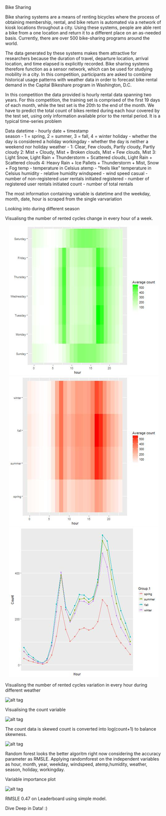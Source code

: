 Bike Sharing 

Bike sharing systems are a means of renting bicycles where the process of obtaining membership, rental, and bike return is
automated via a network of kiosk locations throughout a city. Using these systems, people are able rent a bike from a one
location and return it to a different place on an as-needed basis. Currently, there are over 500 bike-sharing programs around
the world.

The data generated by these systems makes them attractive for researchers because the duration of travel, departure location,
arrival location, and time elapsed is explicitly recorded. Bike sharing systems therefore function as a sensor network, which
can be used for studying mobility in a city. In this competition, participants are asked to combine historical usage patterns
with weather data in order to forecast bike rental demand in the Capital Bikeshare program in Washington, D.C.

In this competition the data provided is hourly rental data spanning two years. For this competition, the training set
is comprised of the first 19 days of each month, while the test set is the 20th to the end of the month. We have to 
predict the total count of bikes rented during each hour covered by the test set, using only information available prior
to the rental period. It is a typical time-series problem

Data 
    datetime - hourly date + timestamp  
    season -  1 = spring, 2 = summer, 3 = fall, 4 = winter 
    holiday - whether the day is considered a holiday
    workingday - whether the day is neither a weekend nor holiday
    weather - 1: Clear, Few clouds, Partly cloudy, Partly cloudy 
              2: Mist + Cloudy, Mist + Broken clouds, Mist + Few clouds, Mist 
              3: Light Snow, Light Rain + Thunderstorm + Scattered clouds, Light Rain + Scattered clouds 
              4: Heavy Rain + Ice Pallets + Thunderstorm + Mist, Snow + Fog 
    temp - temperature in Celsius
    atemp - "feels like" temperature in Celsius
    humidity - relative humidity
    windspeed - wind speed
    casual - number of non-registered user rentals initiated
    registered - number of registered user rentals initiated
    count - number of total rentals

The most information containing variable is datetime and the weekday, month, date, hour is scraped from the single varvariation

Looking into during different season

Visualisng the number of rented cycles change in every hour of a week.
<p align="center">
  <img src="heatmap.jpg">
 
  <img src="heatmap2.jpg">
  
  <img src="linemap.jpg">

</p>

Visualisng the number of rented cycles variation in every hour during different weather

![alt tag](https://github.com/thefiercedemon/kaggle-/blob/master/bike%20sharing/linemap2.jpg)

Visualising the count variable 

![alt tag](https://github.com/thefiercedemon/kaggle-/blob/master/bike%20sharing/count.jpg)

The count data is skewed
count is converted into log(count+1) to balance skewness.

![alt tag](https://github.com/thefiercedemon/kaggle-/blob/master/bike%20sharing/newcount.jpg)

Random forest looks the better algoritm right now considering the accuracy parameter as RMSLE.
Applying randomforest on the independent variables as hour, month, year, weekday, windspeed, atemp,humidity, weather, season, holiday, workingday.

Variable importance plot

![alt tag](https://github.com/thefiercedemon/kaggle-/blob/master/bike%20sharing/variable%20importance.png)

RMSLE 0.47 on Leaderboard using simple model.

Dive Deep in Data! :)


